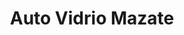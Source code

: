 ---
title: "Auto Vidrio Mazate"
url: /mazatenango/auto-vidrio-mazate/
shop: piezas de automóviles
---